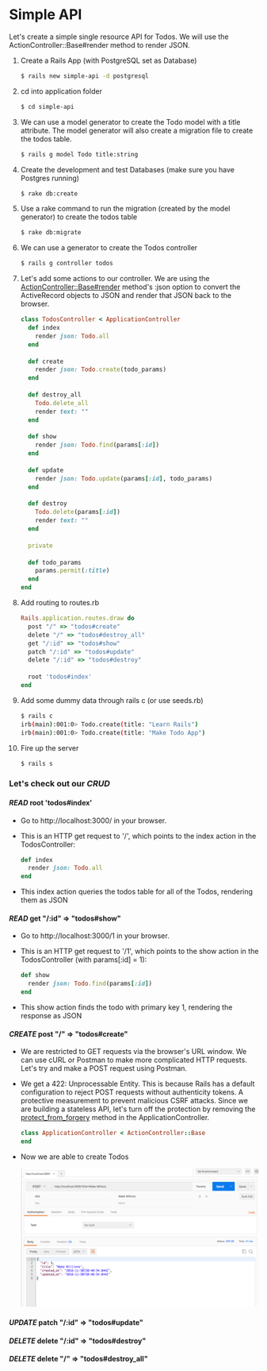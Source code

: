# Simple API

Let's create a simple single resource API for Todos. We will use the ActionController::Base#render method to render JSON.

1. Create a Rails App (with PostgreSQL set as Database)

    ```bash
    $ rails new simple-api -d postgresql
    ```
2. cd into application folder

    ```bash
    $ cd simple-api
    ```
3. We can use a model generator to create the Todo model with a title attribute. The model generator will also create a migration file to create the todos table.

    ```bash
    $ rails g model Todo title:string
    ```
4. Create the development and test Databases (make sure you have Postgres running)

    ```bash
    $ rake db:create
    ```
5. Use a rake command to run the migration (created by the model generator) to create the todos table

    ```bash
    $ rake db:migrate
    ```
6. We can use a generator to create the Todos controller

    ```bash
    $ rails g controller todos
    ```
7. Let's add some actions to our controller. We are using the [ActionController::Base#render](http://guides.rubyonrails.org/layouts_and_rendering.html#using-render) method's :json option to convert the ActiveRecord objects to JSON and render that JSON back to the browser.

    ```ruby
    class TodosController < ApplicationController
      def index
        render json: Todo.all
      end

      def create
        render json: Todo.create(todo_params)
      end

      def destroy_all
        Todo.delete_all
        render text: ""
      end

      def show
        render json: Todo.find(params[:id])
      end

      def update
        render json: Todo.update(params[:id], todo_params)
      end

      def destroy
        Todo.delete(params[:id])
        render text: ""
      end

      private

      def todo_params
        params.permit(:title)
      end
    end
    ```
8. Add routing to routes.rb

    ```ruby
    Rails.application.routes.draw do
      post "/" => "todos#create"
      delete "/" => "todos#destroy_all"
      get "/:id" => "todos#show"
      patch "/:id" => "todos#update"
      delete "/:id" => "todos#destroy"

      root 'todos#index'
    end
    ```
9. Add some dummy data through rails c (or use seeds.rb)

    ```bash
    $ rails c
    irb(main):001:0> Todo.create(title: "Learn Rails")
    irb(main):001:0> Todo.create(title: "Make Todo App")
    ```
10. Fire up the server

    ```bash
    $ rails s
    ```

### Let's check out our ***CRUD***

#### ***READ*** root 'todos#index'

* Go to http://localhost:3000/ in your browser.
* This is an HTTP get request to '/', which points to the index action in the TodosController:

    ```ruby
    def index
      render json: Todo.all
    end
    ```
* This index action queries the todos table for all of the Todos, rendering them as JSON

#### ***READ*** get "/:id" => "todos#show"

* Go to http://localhost:3000/1 in your browser.
* This is an HTTP get request to '/1', which points to the show action in the TodosController (with params[:id] = 1):

    ```ruby
    def show
      render json: Todo.find(params[:id])
    end
    ```
* This show action finds the todo with primary key 1, rendering the response as JSON

#### ***CREATE*** post "/" => "todos#create"

* We are restricted to GET requests via the browser's URL window. We can use cURL or Postman to make more complicated HTTP requests. Let's try and make a POST request using Postman.
* We get a 422: Unprocessable Entity. This is because Rails has a default configuration to reject POST requests without authenticity tokens. A protective measurement to prevent malicious CSRF attacks. Since we are building a stateless API, let's turn off the protection by removing the [protect_from_forgery](http://api.rubyonrails.org/classes/ActionController/RequestForgeryProtection.html) method in the ApplicationController.

    ```ruby
    class ApplicationController < ActionController::Base
    end
    ```
* Now we are able to create Todos

  ![alt text]( postman2.png "POSTMAN")

#### ***UPDATE*** patch "/:id" => "todos#update"

#### ***DELETE*** delete "/:id" => "todos#destroy"

#### ***DELETE*** delete "/" => "todos#destroy_all"
